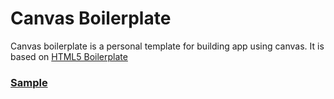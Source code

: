 # Canvas Boilerplate

Canvas boilerplate is a personal template for building app using canvas.
It is based on [HTML5 Boilerplate](http://html5boilerplate.com)

### [Sample](https://www.google.com)
